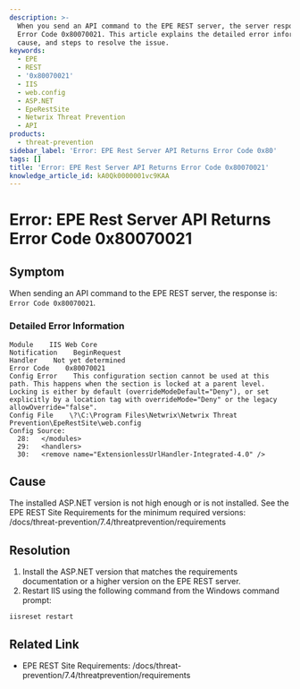 ```yaml
---
description: >-
  When you send an API command to the EPE REST server, the server responds with
  Error Code 0x80070021. This article explains the detailed error information,
  cause, and steps to resolve the issue.
keywords:
  - EPE
  - REST
  - '0x80070021'
  - IIS
  - web.config
  - ASP.NET
  - EpeRestSite
  - Netwrix Threat Prevention
  - API
products:
  - threat-prevention
sidebar_label: 'Error: EPE Rest Server API Returns Error Code 0x80'
tags: []
title: 'Error: EPE Rest Server API Returns Error Code 0x80070021'
knowledge_article_id: kA0Qk0000001vc9KAA
---
```


# Error: EPE Rest Server API Returns Error Code 0x80070021

## Symptom

When sending an API command to the EPE REST server, the response is: `Error Code 0x80070021`.

### Detailed Error Information

```
Module    IIS Web Core
Notification    BeginRequest
Handler    Not yet determined
Error Code    0x80070021
Config Error    This configuration section cannot be used at this path. This happens when the section is locked at a parent level. Locking is either by default (overrideModeDefault="Deny"), or set explicitly by a location tag with overrideMode="Deny" or the legacy allowOverride="false".
Config File    \?\C:\Program Files\Netwrix\Netwrix Threat Prevention\EpeRestSite\web.config
Config Source:
  28:   </modules>
  29:   <handlers>
  30:   <remove name="ExtensionlessUrlHandler-Integrated-4.0" />
```

## Cause

The installed ASP.NET version is not high enough or is not installed. See the EPE REST Site Requirements for the minimum required versions: /docs/threat-prevention/7.4/threatprevention/requirements

## Resolution

1. Install the ASP.NET version that matches the requirements documentation or a higher version on the EPE REST server.
2. Restart IIS using the following command from the Windows command prompt:

```text
iisreset restart
```

## Related Link

- EPE REST Site Requirements: /docs/threat-prevention/7.4/threatprevention/requirements
